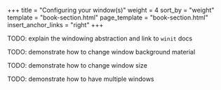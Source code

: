 +++
title = "Configuring your window(s)"
weight = 4
sort_by = "weight"
template = "book-section.html"
page_template = "book-section.html"
insert_anchor_links = "right"
+++

TODO: explain the windowing abstraction and link to `winit` docs

TODO: demonstrate how to change window background material

TODO: demonstrate how to change window size

TODO: demonstrate how to have multiple windows
